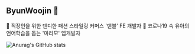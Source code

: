 ## ByunWoojin 👋

<!--
**Byunwoojin/Byunwoojin** is a ✨ _special_ ✨ repository because its `README.md` (this file) appears on your GitHub profile.

Here are some ideas to get you started:

- 🔭 I’m currently working on ...
- 🌱 I’m currently learning ...
- 👯 I’m looking to collaborate on ...
- 🤔 I’m looking for help with ...
- 💬 Ask me about ...
- 📫 How to reach me: ...
- 😄 Pronouns: ...
- ⚡ Fun fact: ...
-->
🎁 직장인을 위한 댄디한 패션 스타일링 커머스 '댄블' FE 개발자
🌱 코로나19 속 유아의 언어학습을 돕는 '마리모' 앱개발자


![Anurag's GitHub stats](https://github-readme-stats.vercel.app/api?username=Byunwoojin&show_icons=true&theme=buefy)


